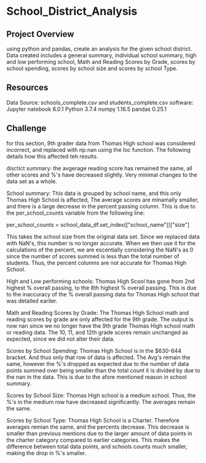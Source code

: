 # School_District_Analysis

## Project Overview

using python and pandas, create an analysis for the given school district. Data created includes a general summary, individual school summary, high and low performing school, Math and Reading Scores by Grade, scores by school spending, scores by school size and scores by school Type. 

## Resources

Data Source: schools_complete.csv and students_complete.csv
software: 
  Jupyter natebook 6.0.1
  Python 3.7.4
  numpy 1.16.5
  pandas 0.25.1

## Challenge

for this section, 9th grader data from Thomas High school was considered incorrect, and replaced with np.nan using the loc function. The following details how this affected teh results. 

disctict summary: 
the avgerage reading score has remained the same, all other scores and %'s have decreased slightly. Very minimal changes to the data set as a whole. 

School summary:
This data is grouped by school name, and this only Thomas High School is affected, The average scores are minamally smaller, and there is a large decrease in the percent passing column. This is due to the per_school_counts variable from the following line:

per_school_counts = school_data_df.set_index(["school_name"])["size"]

This takes the school size from the original data set. Since we replaced data with NaN's, this number is no longer accurate. When we then use it for the calculations of the percent, we are escentially considering the NaN's as 0 since the number of scores summed is less than the total number of students. Thus, the percent columns are not accurate for Thomas High School. 

High and Low performing schools: 
Thomas High Scool has gone from 2nd highest % overall passing, to the 8th highest % overall passing. This is due to the inaccuracy of the % overall passing data for Thomas High school that was detailed eariler. 

Math and Reading Scores by Grade:
The Thomas High School math and reading scores by grade are only affected for the 9th grade. The output is now nan since we no longer have the 9th grade Thomas High school math or reading data. The 10, 11, and 12th grade scores remain unchanged as expected, since we did not alter their data. 

Scores by School Spending:
Thomas High School is in the $630-644 bracket. And thus only that row of data is affected. The Avg's remain the same, however the %'s dropped as expected due to the number of data points summed over being smaller than the total count it is divided by due to the nan in the data. This is due to the afore mentioned reason in school summary. 

Scores by School Size:
Thomas High school is a medium school. Thus, the %'s in the medium row have decreased significantly. The averages remain the same. 

Scores by School Type:
Thomas High School is a Charter. Therefore averages remian the same, and the percents decrease. This decrease is smaller than previous mentions due to the larger amount of data points in the charter category compared to earlier categories. This makes the difference between total data points, and schools counts much smaller, making the drop in %'s smaller. 

